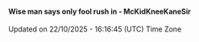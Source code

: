 #### Wise man says only fool rush in - McKidKneeKaneSir
Updated on 22/10/2025 - 16:16:45 (UTC) Time Zone
